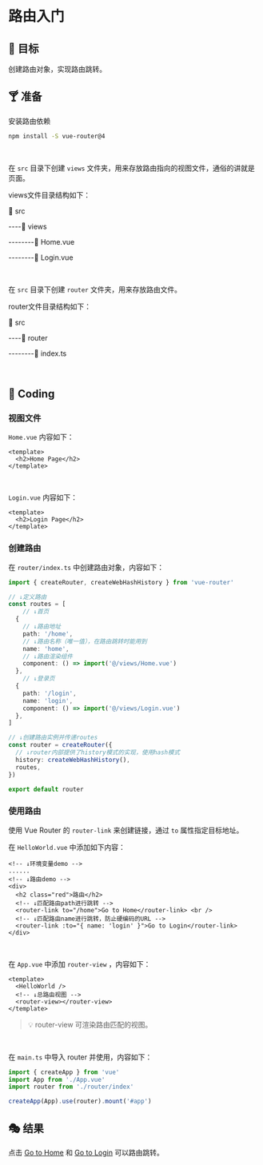 # 路由入门

## 🎯 目标

创建路由对象，实现路由跳转。

## 🍸 准备

安装路由依赖

```bash
npm install -S vue-router@4
```

<br/>

在 `src` 目录下创建 `views` 文件夹，用来存放路由指向的视图文件，通俗的讲就是页面。

views文件目录结构如下：

📁 src

----📁 views

--------📄 Home.vue

--------📄 Login.vue

<br/>

在 `src` 目录下创建 `router` 文件夹，用来存放路由文件。

router文件目录结构如下：

📁 src

----📁 router

--------📄 index.ts

<br/>

## 🌈 Coding

### 视图文件

`Home.vue` 内容如下：

```vue
<template>
  <h2>Home Page</h2>
</template>
```

<br/>

`Login.vue` 内容如下：

```vue
<template>
  <h2>Login Page</h2>
</template>
```

### 创建路由

在 `router/index.ts` 中创建路由对象，内容如下：

```typescript
import { createRouter, createWebHashHistory } from 'vue-router'

// ↓定义路由
const routes = [
	// ↓首页
  {
    // ↓路由地址
    path: '/home',
    // ↓路由名称（唯一值），在路由跳转时能用到
    name: 'home',
    // ↓路由渲染组件
    component: () => import('@/views/Home.vue')
  },
	// ↓登录页
  {
    path: '/login',
    name: 'login',
    component: () => import('@/views/Login.vue')
  },
]

// ↓创建路由实例并传递routes
const router = createRouter({
  // ↓router内部提供了history模式的实现，使用hash模式
  history: createWebHashHistory(),
  routes,
})

export default router
```

### 使用路由

使用 Vue Router 的 `router-link` 来创建链接，通过 `to` 属性指定目标地址。

在 `HelloWorld.vue` 中添加如下内容：

```vue
<!-- ↓环境变量demo -->
......
<!-- ↓路由demo -->
<div>
  <h2 class="red">路由</h2>
  <!-- ↓匹配路由path进行跳转 -->
  <router-link to="/home">Go to Home</router-link> <br />
  <!-- ↓匹配路由name进行跳转，防止硬编码的URL -->
  <router-link :to="{ name: 'login' }">Go to Login</router-link>
</div>
```

<br/>

在 `App.vue` 中添加 `router-view` ，内容如下：

```vue
<template>
  <HelloWorld />
  <!-- ↓总路由视图 -->
  <router-view></router-view>
</template>
```

> 💡 router-view 可渲染路由匹配的视图。

<br/>

在 `main.ts` 中导入 router 并使用，内容如下：

```typescript
import { createApp } from 'vue'
import App from './App.vue'
import router from './router/index'

createApp(App).use(router).mount('#app')
```

## 🎭 结果

点击 <u>Go to Home</u> 和 <u>Go to Login</u> 可以路由跳转。
